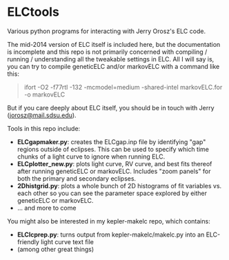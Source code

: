 ELCtools
========
Various python programs for interacting with Jerry Orosz's ELC code.

The mid-2014 version of ELC itself is included here, but the documentation is incomplete and this repo is not primarily concerned with compiling / running / understanding all the tweakable settings in ELC. All I will say is, you can try to compile geneticELC and/or markovELC with a command like this:

> ifort -O2 -f77rtl -132 -mcmodel=medium -shared-intel markovELC.for -o markovELC

But if you care deeply about ELC itself, you should be in touch with Jerry (jorosz@mail.sdsu.edu).

Tools in this repo include:
  - <b>ELCgapmaker.py</b>: creates the ELCgap.inp file by identifying "gap" regions outside of eclipses. This can be used to specify which time chunks of a light curve to ignore when running ELC.
  - <b>ELCplotter_new.py</b>: plots light curve, RV curve, and best fits thereof after running geneticELC or markovELC. Includes "zoom panels" for both the primary and secondary eclipses.
  - <b>2Dhistgrid.py</b>: plots a whole bunch of 2D histograms of fit variables vs. each other so you can see the parameter space explored by either geneticELC or markovELC.
  - ... and more to come

You might also be interested in my kepler-makelc repo, which contains:
  - <b>ELClcprep.py</b>: turns output from kepler-makelc/makelc.py into an ELC-friendly light curve text file
  - (among other great things)
